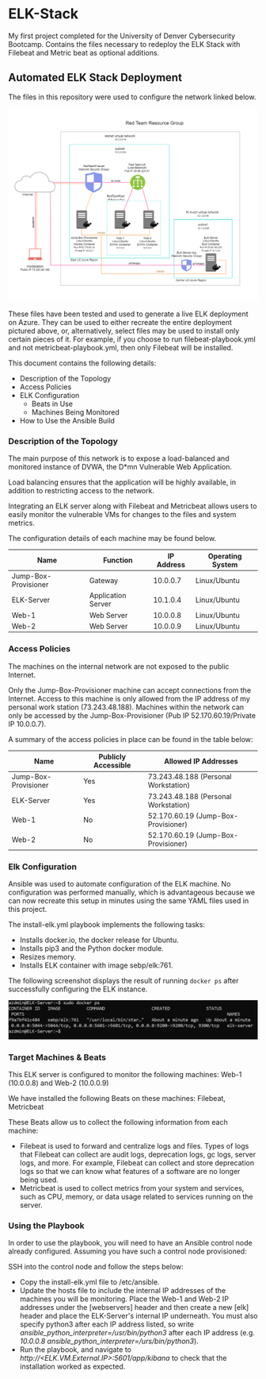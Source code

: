 # ELK-Stack
My first project completed for the University of Denver Cybersecurity Bootcamp. Contains the files necessary to redeploy the ELK Stack with Filebeat and Metric beat as optional additions. 

## Automated ELK Stack Deployment

The files in this repository were used to configure the network linked below.

![Network Diagram](http://github.com/gmorelos/ELK-Stack/blob/main/Diagram/Gloria_Network%20Diagram.png "Network Diagram")

These files have been tested and used to generate a live ELK deployment on Azure. They can be used to either recreate the entire deployment pictured above, or, alternatively, select files may be used to install only certain pieces of it. For example, if you choose to run filebeat-playbook.yml and not metricbeat-playbook.yml, then only Filebeat will be installed. 

This document contains the following details:
- Description of the Topology
- Access Policies
- ELK Configuration
  - Beats in Use
  - Machines Being Monitored
- How to Use the Ansible Build


### Description of the Topology

The main purpose of this network is to expose a load-balanced and monitored instance of DVWA, the D*mn Vulnerable Web Application.

Load balancing ensures that the application will be highly available, in addition to restricting access to the network.


Integrating an ELK server along with Filebeat and Metricbeat allows users to easily monitor the vulnerable VMs for changes to the files and system metrics.

The configuration details of each machine may be found below.

| Name                 | Function           | IP Address | Operating System |
|----------------------|--------------------|------------|------------------|
| Jump-Box-Provisioner | Gateway            | 10.0.0.7   | Linux/Ubuntu     |
| ELK-Server           | Application Server | 10.1.0.4   | Linux/Ubuntu     |
| Web-1                | Web Server         | 10.0.0.8   | Linux/Ubuntu     |
| Web-2                | Web Server         | 10.0.0.9   | Linux/Ubuntu     |


### Access Policies

The machines on the internal network are not exposed to the public Internet.

Only the Jump-Box-Provisioner machine can accept connections from the Internet. Access to this machine is only allowed from the IP address of my personal work station (73.243.48.188).
Machines within the network can only be accessed by the Jump-Box-Provisioner (Pub IP 52.170.60.19/Private IP 10.0.0.7).

A summary of the access policies in place can be found in the table below:


| Name                 | Publicly Accessible | Allowed IP Addresses                 |
|----------------------|---------------------|--------------------------------------|
| Jump-Box-Provisioner | Yes                 | 73.243.48.188 (Personal Workstation) |
| ELK-Server           | Yes                 | 73.243.48.188 (Personal Workstation) |
| Web-1                | No                  | 52.170.60.19 (Jump-Box-Provisioner)  |
| Web-2                | No                  | 52.170.60.19 (Jump-Box-Provisioner)  |


### Elk Configuration

Ansible was used to automate configuration of the ELK machine. No configuration was performed manually, which is advantageous because we can now recreate this setup in minutes using the same YAML files used in this project.

The install-elk.yml playbook implements the following tasks:
- Installs docker.io, the docker release for Ubuntu.
- Installs pip3 and the Python docker module.
- Resizes memory.
- Installs ELK container with image sebp/elk:761.

The following screenshot displays the result of running `docker ps` after successfully configuring the ELK instance.

![docker ps](https://github.com/gmorelos/ELK-Stack/blob/main/Images/sebp%20elk.PNG "docker ps output")

### Target Machines & Beats
This ELK server is configured to monitor the following machines: Web-1 (10.0.0.8) and Web-2 (10.0.0.9)

We have installed the following Beats on these machines: Filebeat, Metricbeat

These Beats allow us to collect the following information from each machine:
- Filebeat is used to forward and centralize logs and files. Types of logs that Filebeat can collect are audit logs, deprecation logs, gc logs, server logs, and more. For example, Filebeat can collect and store deprecation logs so that we can know what features of a software are no longer being used.
- Metricbeat is used to collect metrics from your system and services, such as CPU, memory, or data usage related to services running on the server. 

### Using the Playbook
In order to use the playbook, you will need to have an Ansible control node already configured. Assuming you have such a control node provisioned:

SSH into the control node and follow the steps below:
- Copy the install-elk.yml file to /etc/ansible.
- Update the hosts file to include the internal IP addresses of the machines you will be monitoring. Place the Web-1 and Web-2 IP addresses under the [webservers] header and then create a new [elk] header and place the ELK-Server's internal IP underneath. You must also specify python3 after each IP address listed, so write *ansible_python_interpreter=/usr/bin/python3* after each IP address (e.g. *10.0.0.8 ansible_python_interpreter=/urs/bin/python3*).
- Run the playbook, and navigate to *http://<ELK.VM.External.IP>:5601/app/kibana* to check that the installation worked as expected.
